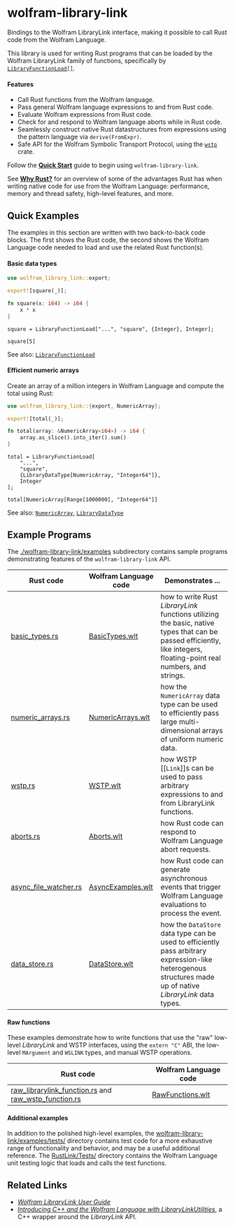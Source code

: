 # wolfram-library-link

Bindings to the Wolfram LibraryLink interface, making it possible to call Rust code
from the Wolfram Language.

This library is used for writing Rust programs that can be loaded by the Wolfram
LibraryLink family of functions, specifically by
[`LibraryFunctionLoad[]`][ref/LibraryFunctionLoad].

#### Features

  * Call Rust functions from the Wolfram language.
  * Pass general Wolfram language expressions to and from Rust code.
  * Evaluate Wolfram expressions from Rust code.
  * Check for and respond to Wolfram language aborts while in Rust code.
  * Seamlessly construct native Rust datastructures from expressions using the pattern
    language via `derive(FromExpr)`.
  * Safe API for the Wolfram Symbolic Transport Protocol, using the [`wstp`][wstp] crate.

Follow the [**Quick Start**](./docs/QuickStart.md) guide to begin using `wolfram-library-link`.

See [**Why Rust?**](./docs/WhyRust.md) for an overview of some of the advantages Rust has
when writing native code for use from the Wolfram Language: performance, memory and thread
safety, high-level features, and more.

## Quick Examples

The examples in this section are written with two back-to-back code blocks. The first
shows the Rust code, the second shows the Wolfram Language code needed to load and use the
related Rust function(s).

#### Basic data types

```rust
use wolfram_library_link::export;

export![square(_)];

fn square(x: i64) -> i64 {
    x * x
}
```

```wolfram
square = LibraryFunctionLoad["...", "square", {Integer}, Integer];

square[5]
```

See also: [`LibraryFunctionLoad`][ref/LibraryFunctionLoad]

#### Efficient numeric arrays

Create an array of a million integers in Wolfram Language and compute the total using
Rust:

```rust
use wolfram_library_link::{export, NumericArray};

export![total(_)];

fn total(array: &NumericArray<i64>) -> i64 {
    array.as_slice().into_iter().sum()
}
```

```wolfram
total = LibraryFunctionLoad[
    "...",
    "square",
    {LibraryDataType[NumericArray, "Integer64"]},
    Integer
];

total[NumericArray[Range[1000000], "Integer64"]]
```

See also: [`NumericArray`][ref/NumericArray], [`LibraryDataType`][ref/LibraryDataType]

## Example Programs

The [./wolfram-library-link/examples](./wolfram-library-link/examples) subdirectory
contains sample programs demonstrating features of the `wolfram-library-link` API.

Rust code                                                                          | Wolfram Language code                                      | Demonstrates ...
-----------------------------------------------------------------------------------|------------------------------------------------------------|-------------------------------
[basic_types.rs](wolfram-library-link/examples/basic_types.rs)                     | [BasicTypes.wlt](RustLink/Examples/BasicTypes.wlt)         | how to write Rust *LibraryLink* functions utilizing the basic, native types that can be passed efficiently, like integers, floating-point real numbers, and strings.
[numeric_arrays.rs](wolfram-library-link/examples/numeric_arrays.rs)               | [NumericArrays.wlt](RustLink/Examples/NumericArrays.wlt)   | how the `NumericArray` data type can be used to efficiently pass large multi-dimensional arrays of uniform numeric data.
[wstp.rs](wolfram-library-link/examples/wstp.rs)                                   | [WSTP.wlt](RustLink/Examples/WSTP.wlt)                     | how WSTP [[`Link`]]s can be used to pass arbitrary expressions to and from LibraryLink functions.
[aborts.rs](wolfram-library-link/examples/aborts.rs)                               | [Aborts.wlt](RustLink/Examples/Aborts.wlt)                 | how Rust code can respond to Wolfram Language abort requests.
[async_file_watcher.rs](wolfram-library-link/examples/async/async_file_watcher.rs) | [AsyncExamples.wlt](RustLink/Examples/AsyncExamples.wlt)   | how Rust code can generate asynchronous events that trigger Wolfram Language evaluations to process the event.
[data_store.rs](wolfram-library-link/examples/data_store.rs)                       | [DataStore.wlt](RustLink/Examples/DataStore.wlt)           | how the `DataStore` data type can be used to efficiently pass arbitrary expression-like heterogenous structures made up of native *LibraryLink* data types.

#### Raw functions

These examples demonstrate how to write functions that use the "raw" low-level
*LibraryLink* and WSTP interfaces, using the `extern "C"` ABI, the low-level `MArgument`
and `WSLINK` types, and manual WSTP operations.

Rust code                                                            | Wolfram Language code
---------------------------------------------------------------------|-----------------
[raw_librarylink_function.rs](wolfram-library-link/examples/raw/raw_librarylink_function.rs) and [raw_wstp_function.rs](wolfram-library-link/examples/raw/raw_wstp_function.rs) | [RawFunctions.wlt](RustLink/Examples/RawFunctions.wlt)

#### Additional examples

In addition to the polished high-level examples, the
[wolfram-library-link/examples/tests/](wolfram-library-link/examples/tests/) directory
contains test code for a more exhaustive range of functionality and behavior, and may be a
useful additional reference. The [RustLink/Tests/](./RustLink/Tests/) directory contains
the Wolfram Language unit testing logic that loads and calls the test functions.

[wstp]: https://stash.wolfram.com/users/connorg/repos/wstp/browse
[library-link]: https://reference.wolfram.com/language/guide/LibraryLink.html

[ref/LibraryFunctionLoad]: https://reference.wolfram.com/language/ref/LibraryFunctionLoad.html
[ref/LibraryDataType]: https://reference.wolfram.com/language/ref/LibraryDataType.html
[ref/NumericArray]: https://reference.wolfram.com/language/ref/NumericArray.html

## Related Links

* [*Wolfram LibraryLink User Guide*](https://reference.wolfram.com/language/LibraryLink/tutorial/Overview.html)
* [*Introducing C++ and the Wolfram Language with LibraryLinkUtilities*](https://community.wolfram.com/groups/-/m/t/2133603), a C++ wrapper around the *LibraryLink* API.

